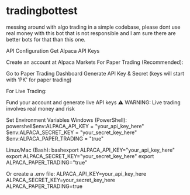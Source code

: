 # tradingbottest
messing around with algo trading in a simple codebase, please dont use real money with this bot that is not responsible and I am sure there are better bots for that than this one.


API Configuration
Get Alpaca API Keys

Create an account at Alpaca Markets
For Paper Trading (Recommended):

Go to Paper Trading Dashboard
Generate API Key & Secret (keys will start with 'PK' for paper trading)


For Live Trading:

Fund your account and generate live API keys
⚠️ WARNING: Live trading involves real money and risk



Set Environment Variables
Windows (PowerShell):
powershell$env:ALPACA_API_KEY = "your_api_key_here"
$env:ALPACA_SECRET_KEY = "your_secret_key_here"
$env:ALPACA_PAPER_TRADING = "true"

Linux/Mac (Bash):
bashexport ALPACA_API_KEY="your_api_key_here"
export ALPACA_SECRET_KEY="your_secret_key_here"
export ALPACA_PAPER_TRADING="true"

Or create a .env file:
ALPACA_API_KEY=your_api_key_here
ALPACA_SECRET_KEY=your_secret_key_here
ALPACA_PAPER_TRADING=true
